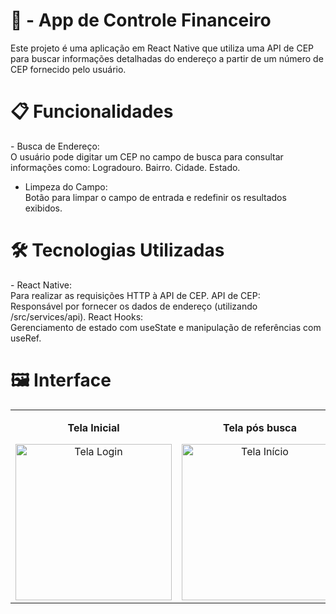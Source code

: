 <h1>📱  - App de Controle Financeiro <br></h1>
Este projeto é uma aplicação em React Native que utiliza uma API de CEP para buscar informações detalhadas do endereço a partir de um número de CEP fornecido pelo usuário.

<h1>📋 Funcionalidades</h1>
- Busca de Endereço: <br>
O usuário pode digitar um CEP no campo de busca para consultar informações como:
Logradouro.
Bairro.
Cidade.
Estado.

- Limpeza do Campo: <br> Botão para limpar o campo de entrada e redefinir os resultados exibidos.

<h1>🛠️ Tecnologias Utilizadas</h1>
- React Native: <br 
Base para o desenvolvimento do aplicativo.
Axios: <br>
Para realizar as requisições HTTP à API de CEP.
API de CEP: <br>
Responsável por fornecer os dados de endereço (utilizando /src/services/api).
React Hooks: <br>
Gerenciamento de estado com useState e manipulação de referências com useRef.

<h1>🖼️ Interface</h1>
<table>
  <tr>
    <td align="center">
      <p><b>Tela Inicial</b></p>
      <img src="https://github.com/user-attachments/assets/c362cb7c-e963-40da-a5f2-6e00b45f3945" alt="Tela Login" width="250">
    </td>
    <td align="center">
      <p><b>Tela pós busca</b></p>
      <img src="https://github.com/user-attachments/assets/13fb4bb8-7862-46a7-8eb7-dd1321f2f87a" alt="Tela Início" width="250">
    </td>
  </tr>
</table> 
